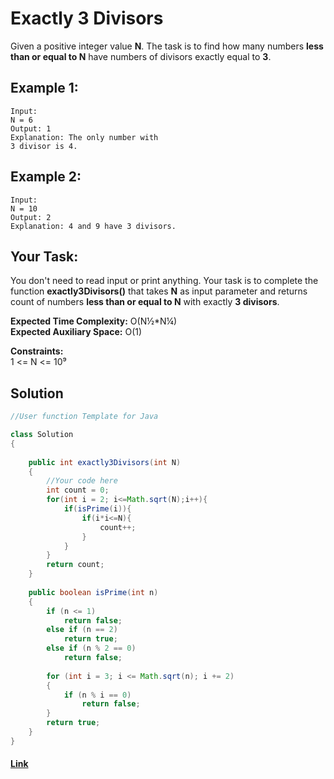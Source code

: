 
# Exactly 3 Divisors  

Given a positive integer value **N**. The task is to find how many numbers **less than or equal to N** have numbers of divisors exactly equal to **3**.
## Example 1:

```
Input:
N = 6
Output: 1
Explanation: The only number with 
3 divisor is 4.
```

## Example 2:

```
Input:
N = 10
Output: 2
Explanation: 4 and 9 have 3 divisors.
```

## Your Task:
You don't need to read input or print anything. Your task is to complete the function **exactly3Divisors()** that takes **N** as input parameter and returns count of numbers **less than or equal to N** with exactly **3 divisors**.

**Expected Time Complexity:** O(N½*N¼)  
**Expected Auxiliary Space:** O(1)

**Constraints:**  
1 <= N <= 10⁹

## Solution
```java
//User function Template for Java

class Solution
{
    
    public int exactly3Divisors(int N)
    {
        //Your code here
        int count = 0;
        for(int i = 2; i<=Math.sqrt(N);i++){
            if(isPrime(i)){
                if(i*i<=N){
                    count++;
                }
            }
        }
        return count;
    }
    
    public boolean isPrime(int n)
    {
        if (n <= 1)
            return false;
        else if (n == 2)
            return true;
        else if (n % 2 == 0)
            return false;
 
        for (int i = 3; i <= Math.sqrt(n); i += 2)
        {
            if (n % i == 0)
                return false;
        }
        return true;
    }
}

```

#### [Link](https://practice.geeksforgeeks.org/problems/exactly-3-divisors/1/?track=DSASP-Mathematics&batchId=154)